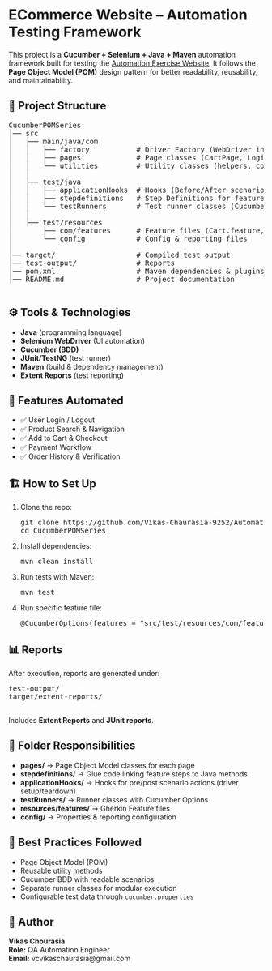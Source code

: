 <!DOCTYPE html>
<html lang="en">
<head>
  <meta charset="UTF-8">
</head>
<body>

  <h1>ECommerce Website – Automation Testing Framework</h1>

  <p>This project is a <strong>Cucumber + Selenium + Java + Maven</strong> automation framework built for testing the 
  <a href="https://automationexercise.com/">Automation Exercise Website</a>.  
  It follows the <strong>Page Object Model (POM)</strong> design pattern for better readability, reusability, and maintainability.</p>

  <h2>📂 Project Structure</h2>
  <pre>
CucumberPOMSeries
│── src
│   ├── main/java/com
│   │   ├── factory           # Driver Factory (WebDriver initialization, config mgmt)
│   │   ├── pages             # Page classes (CartPage, LoginPage, etc.)
│   │   └── utilities         # Utility classes (helpers, constants, etc.)
│   │
│   ├── test/java
│   │   ├── applicationHooks  # Hooks (Before/After scenario setup)
│   │   ├── stepdefinitions   # Step Definitions for feature files
│   │   └── testRunners       # Test runner classes (Cucumber JUnit/TestNG runners)
│   │
│   ├── test/resources
│       ├── com/features      # Feature files (Cart.feature, Login.feature, etc.)
│       └── config            # Config & reporting files
│
│── target/                   # Compiled test output
│── test-output/              # Reports
│── pom.xml                   # Maven dependencies & plugins
│── README.md                 # Project documentation
  </pre>

  <h2>⚙️ Tools & Technologies</h2>
  <ul>
    <li><strong>Java</strong> (programming language)</li>
    <li><strong>Selenium WebDriver</strong> (UI automation)</li>
    <li><strong>Cucumber (BDD)</strong></li>
    <li><strong>JUnit/TestNG</strong> (test runner)</li>
    <li><strong>Maven</strong> (build & dependency management)</li>
    <li><strong>Extent Reports</strong> (test reporting)</li>
  </ul>

  <h2>🚀 Features Automated</h2>
  <ul>
    <li>✅ User Login / Logout</li>
    <li>✅ Product Search & Navigation</li>
    <li>✅ Add to Cart & Checkout</li>
    <li>✅ Payment Workflow</li>
    <li>✅ Order History & Verification</li>
  </ul>

  <h2>🏗️ How to Set Up</h2>
  <ol>
    <li>Clone the repo:
      <pre>git clone https://github.com/Vikas-Chaurasia-9252/AutomationPracticeWebsiteCucumberProject.git
cd CucumberPOMSeries</pre>
    </li>
    <li>Install dependencies:
      <pre>mvn clean install</pre>
    </li>
    <li>Run tests with Maven:
      <pre>mvn test</pre>
    </li>
    <li>Run specific feature file:
      <pre>@CucumberOptions(features = "src/test/resources/com/features/Login.feature")</pre>
    </li>
  </ol>

  <h2>📊 Reports</h2>
  <p>After execution, reports are generated under:</p>
  <pre>
test-output/
target/extent-reports/
  </pre>
  <p>Includes <strong>Extent Reports</strong> and <strong>JUnit reports</strong>.</p>

  <h2>🧩 Folder Responsibilities</h2>
  <ul>
    <li><strong>pages/</strong> → Page Object Model classes for each page</li>
    <li><strong>stepdefinitions/</strong> → Glue code linking feature steps to Java methods</li>
    <li><strong>applicationHooks/</strong> → Hooks for pre/post scenario actions (driver setup/teardown)</li>
    <li><strong>testRunners/</strong> → Runner classes with Cucumber Options</li>
    <li><strong>resources/features/</strong> → Gherkin Feature files</li>
    <li><strong>config/</strong> → Properties & reporting configuration</li>
  </ul>

  <h2>📌 Best Practices Followed</h2>
  <ul>
    <li>Page Object Model (POM)</li>
    <li>Reusable utility methods</li>
    <li>Cucumber BDD with readable scenarios</li>
    <li>Separate runner classes for modular execution</li>
    <li>Configurable test data through <code>cucumber.properties</code></li>
  </ul>

  <h2>👤 Author</h2>
  <p>
    <strong>Vikas Chourasia</strong><br>
    <strong>Role:</strong> QA Automation Engineer<br>
    <strong>Email:</strong> vcvikaschaurasia@gmail.com
  </p>

</body>
</html>
